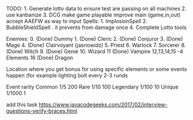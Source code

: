 TODO:
    1. Generate lotto data to ensure test are passing on all machines
    2. use kanbanize
    3. DCG
        make game playable
        improve main (game,in,out)
        accept AAEFW as way to input
        Spells:
            1. ImplosionSpell
            2. BubbleShieldSpell . it prevents from damage once 
    4. Complete Lotto tools         

Enemies:
    0. (Done)   Dummy
    1. (Done)   Cleric
    2. (Done)   Conjuror
    3. (Done)   Mage
    4. (Done)   Clairvoyant (jasnowidz)
    5. Priest
    6. Warlock
    7. Sorcerer
    8. (Done) Witch
    9. (Done) Genie
    10. Wizard
    11 (Done) Vampire
    12,13,14,15 -4 Elements
    16 (Done) Dragon


Location
where you get bonus for using specific elements
or some events happen (for example lighting bolt every 2-3 runds


Event rarity
Common 1/5      200
Rare 1/10       100
Legendary 1/100  10
Unique 1/1000     1


add this task
https://www.javacodegeeks.com/2017/02/interview-questions-verify-braces.html